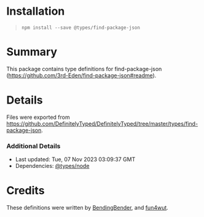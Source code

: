 # Installation
> `npm install --save @types/find-package-json`

# Summary
This package contains type definitions for find-package-json (https://github.com/3rd-Eden/find-package-json#readme).

# Details
Files were exported from https://github.com/DefinitelyTyped/DefinitelyTyped/tree/master/types/find-package-json.

### Additional Details
 * Last updated: Tue, 07 Nov 2023 03:09:37 GMT
 * Dependencies: [@types/node](https://npmjs.com/package/@types/node)

# Credits
These definitions were written by [BendingBender](https://github.com/BendingBender), and [fun4wut](https://github.com/fun4wut).
